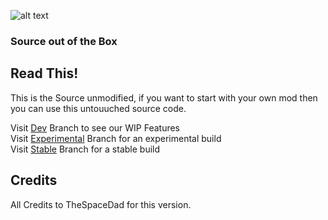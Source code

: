 ![alt text](https://i.imgur.com/HYdOh7x.png?maxwidth=640&shape=thumb&fidelity=medium "Community's Walking Dead Mod")  
### Source out of the Box  
    
## Read This!  
    
This is the Source unmodified, if you want to start with your own mod then you can use this untouuched source code.  
    
Visit [Dev][1] Branch to see our WIP Features  
Visit [Experimental][2] Branch for an experimental build  
Visit [Stable][3] Branch for a stable build  
    
## Credits
    
All Credits to TheSpaceDad for this version.  


[1]:https://github.com/Stahlhelm-TV/Community-s-Walking-Dead-Mod/tree/dev
[2]:https://github.com/Stahlhelm-TV/Community-s-Walking-Dead-Mod/tree/experimental
[3]:https://github.com/Stahlhelm-TV/Community-s-Walking-Dead-Mod/tree/stable
